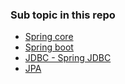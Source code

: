 ### Sub topic in this repo

+ [Spring core](spring/base-concept.md)
+ [Spring boot](spring/spring-boot.md)
+ [JDBC - Spring JDBC](spring/spring-jdbc.md)
+ [JPA](spring/jpa.md)

